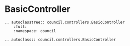 # BasicController

```{eval-rst}
.. autoclasstree:: council.controllers.BasicController
    :full:
    :namespace: council

.. autoclass:: council.controllers.BasicController
```
